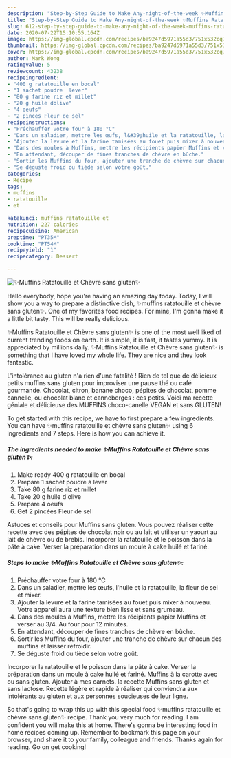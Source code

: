 ```yaml
---
description: "Step-by-Step Guide to Make Any-night-of-the-week ✨Muffins Ratatouille et Chèvre sans gluten✨"
title: "Step-by-Step Guide to Make Any-night-of-the-week ✨Muffins Ratatouille et Chèvre sans gluten✨"
slug: 612-step-by-step-guide-to-make-any-night-of-the-week-muffins-ratatouille-et-chevre-sans-gluten
date: 2020-07-22T15:10:55.164Z
image: https://img-global.cpcdn.com/recipes/ba9247d5971a55d3/751x532cq70/✨muffins-ratatouille-et-chevre-sans-gluten✨-photo-principale-de-la-recette.jpg
thumbnail: https://img-global.cpcdn.com/recipes/ba9247d5971a55d3/751x532cq70/✨muffins-ratatouille-et-chevre-sans-gluten✨-photo-principale-de-la-recette.jpg
cover: https://img-global.cpcdn.com/recipes/ba9247d5971a55d3/751x532cq70/✨muffins-ratatouille-et-chevre-sans-gluten✨-photo-principale-de-la-recette.jpg
author: Mark Wong
ratingvalue: 5
reviewcount: 43238
recipeingredient:
- "400 g ratatouille en bocal"
- "1 sachet poudre  lever"
- "80 g farine riz et millet"
- "20 g huile dolive"
- "4 oeufs"
- "2 pinces Fleur de sel"
recipeinstructions:
- "Préchauffer votre four à 180 °C"
- "Dans un saladier, mettre les œufs, l&#39;huile et la ratatouille, la fleur de sel et mixer."
- "Ajouter la levure et la farine tamisées au fouet puis mixer à nouveau. Votre appareil aura une texture bien lisse et sans grumeau."
- "Dans des moules à Muffins, mettre les récipients papier Muffins et verser au 3/4. Au four pour 12 minutes."
- "En attendant, découper de fines tranches de chèvre en bûche."
- "Sortir les Muffins du four, ajouter une tranche de chèvre sur chacun des muffins et laisser refroidir."
- "Se déguste froid ou tiède selon votre goût."
categories:
- Recipe
tags:
- muffins
- ratatouille
- et

katakunci: muffins ratatouille et 
nutrition: 227 calories
recipecuisine: American
preptime: "PT35M"
cooktime: "PT54M"
recipeyield: "1"
recipecategory: Dessert

---
```



![✨Muffins Ratatouille et Chèvre sans gluten✨](https://img-global.cpcdn.com/recipes/ba9247d5971a55d3/751x532cq70/✨muffins-ratatouille-et-chevre-sans-gluten✨-photo-principale-de-la-recette.jpg)

Hello everybody, hope you're having an amazing day today. Today, I will show you a way to prepare a distinctive dish, ✨muffins ratatouille et chèvre sans gluten✨. One of my favorites food recipes. For mine, I'm gonna make it a little bit tasty. This will be really delicious.

✨Muffins Ratatouille et Chèvre sans gluten✨ is one of the most well liked of current trending foods on earth. It is simple, it is fast, it tastes yummy. It is appreciated by millions daily. ✨Muffins Ratatouille et Chèvre sans gluten✨ is something that I have loved my whole life. They are nice and they look fantastic.

L&#39;intolérance au gluten n&#39;a rien d&#39;une fatalité ! Rien de tel que de délicieux petits muffins sans gluten pour improviser une pause thé ou café gourmande. Chocolat, citron, banane choco, pépites de chocolat, pomme cannelle, ou chocolat blanc et canneberges : ces petits. Voici ma recette géniale et délicieuse des MUFFINS choco-canelle VEGAN et sans GLUTEN!


To get started with this recipe, we have to first prepare a few ingredients. You can have ✨muffins ratatouille et chèvre sans gluten✨ using 6 ingredients and 7 steps. Here is how you can achieve it.

<!--inarticleads1-->

##### The ingredients needed to make ✨Muffins Ratatouille et Chèvre sans gluten✨:

1. Make ready 400 g ratatouille en bocal
1. Prepare 1 sachet poudre à lever
1. Take 80 g farine riz et millet
1. Take 20 g huile d&#39;olive
1. Prepare 4 oeufs
1. Get 2 pincées Fleur de sel


Astuces et conseils pour Muffins sans gluten. Vous pouvez réaliser cette recette avec des pépites de chocolat noir ou au lait et utiliser un yaourt au lait de chèvre ou de brebis. Incorporer la ratatouille et le poisson dans la pâte à cake. Verser la préparation dans un moule à cake huilé et fariné. 

<!--inarticleads2-->

##### Steps to make ✨Muffins Ratatouille et Chèvre sans gluten✨:

1. Préchauffer votre four à 180 °C
1. Dans un saladier, mettre les œufs, l&#39;huile et la ratatouille, la fleur de sel et mixer.
1. Ajouter la levure et la farine tamisées au fouet puis mixer à nouveau. Votre appareil aura une texture bien lisse et sans grumeau.
1. Dans des moules à Muffins, mettre les récipients papier Muffins et verser au 3/4. Au four pour 12 minutes.
1. En attendant, découper de fines tranches de chèvre en bûche.
1. Sortir les Muffins du four, ajouter une tranche de chèvre sur chacun des muffins et laisser refroidir.
1. Se déguste froid ou tiède selon votre goût.


Incorporer la ratatouille et le poisson dans la pâte à cake. Verser la préparation dans un moule à cake huilé et fariné. Muffins à la carotte avec ou sans gluten. Ajouter à mes carnets. la recette Muffins sans gluten et sans lactose. Recette légère et rapide à réaliser qui conviendra aux intolérants au gluten et aux personnes soucieuses de leur ligne. 

So that's going to wrap this up with this special food ✨muffins ratatouille et chèvre sans gluten✨ recipe. Thank you very much for reading. I am confident you will make this at home. There's gonna be interesting food in home recipes coming up. Remember to bookmark this page on your browser, and share it to your family, colleague and friends. Thanks again for reading. Go on get cooking!
